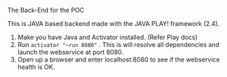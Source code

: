 The Back-End for the POC

This is JAVA based backend made with the JAVA PLAY! framework (2.4).

1. Make you have Java and Activator installed. (Refer Play docs)
2. Run `activator "~run 8080"` . This is will resolve all dependencies and launch the webservice at port 8080.
3. Open up a browser and enter localhost:8080 to see if the webservice health is OK.